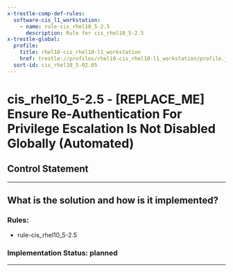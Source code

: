 ```yaml
---
x-trestle-comp-def-rules:
  software-cis_l1_workstation:
    - name: rule-cis_rhel10_5-2.5
      description: Rule for cis_rhel10_5-2.5
x-trestle-global:
  profile:
    title: rhel10-cis_rhel10-l1_workstation
    href: trestle://profiles/rhel10-cis_rhel10-l1_workstation/profile.json
  sort-id: cis_rhel10_5-02.05
---
```


# cis_rhel10_5-2.5 - \[REPLACE_ME\] Ensure Re-Authentication For Privilege Escalation Is Not Disabled Globally (Automated)

## Control Statement

______________________________________________________________________

## What is the solution and how is it implemented?

<!-- For implementation status enter one of: implemented, partial, planned, alternative, not-applicable -->

<!-- Note that the list of rules under ### Rules: is read-only and changes will not be captured after assembly to JSON -->

<!-- Add control implementation description here for control: cis_rhel10_5-2.5 -->

### Rules:

  - rule-cis_rhel10_5-2.5

### Implementation Status: planned

______________________________________________________________________
